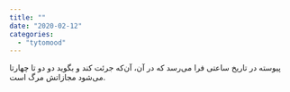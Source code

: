 ```yaml
---
title: ""
date: "2020-02-12"
categories: 
  - "tytomood"
---
```


پیوسته در تاریخ ساعتی فرا می‌رسد که در آن، آن‌که جرئت کند و بگوید دو دو تا چهارتا می‌شود مجازاتش مرگ است.
